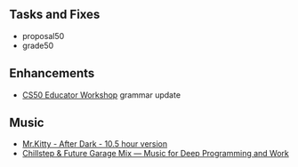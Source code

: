 ## Tasks and Fixes
* proposal50
* grade50

## Enhancements
* [CS50 Educator Workshop](https://cs50.harvard.edu/workshop) grammar update

## Music
* [Mr.Kitty - After Dark - 10.5 hour version](https://www.youtube.com/watch?v=rNM3yGQIdrE)
* [Chillstep & Future Garage Mix — Music for Deep Programming and Work](https://youtu.be/MC1jEQOfqEw?si=KxSr1059vX7TDg4h)
